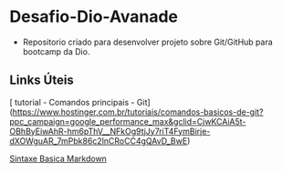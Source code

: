 # Desafio-Dio-Avanade
* Repositorio criado para desenvolver projeto sobre Git/GitHub para bootcamp da Dio.

## Links Úteis

[ tutorial - Comandos principais - Git] (https://www.hostinger.com.br/tutoriais/comandos-basicos-de-git?ppc_campaign=google_performance_max&gclid=CjwKCAiA5t-OBhByEiwAhR-hm6pThV__NFkOg9tjJy7riT4FymBirje-dXOWguAR_7mPbk86c2lnCRoCC4gQAvD_BwE)

[Sintaxe Basica Markdown](https://www.markdownguide.org/)

